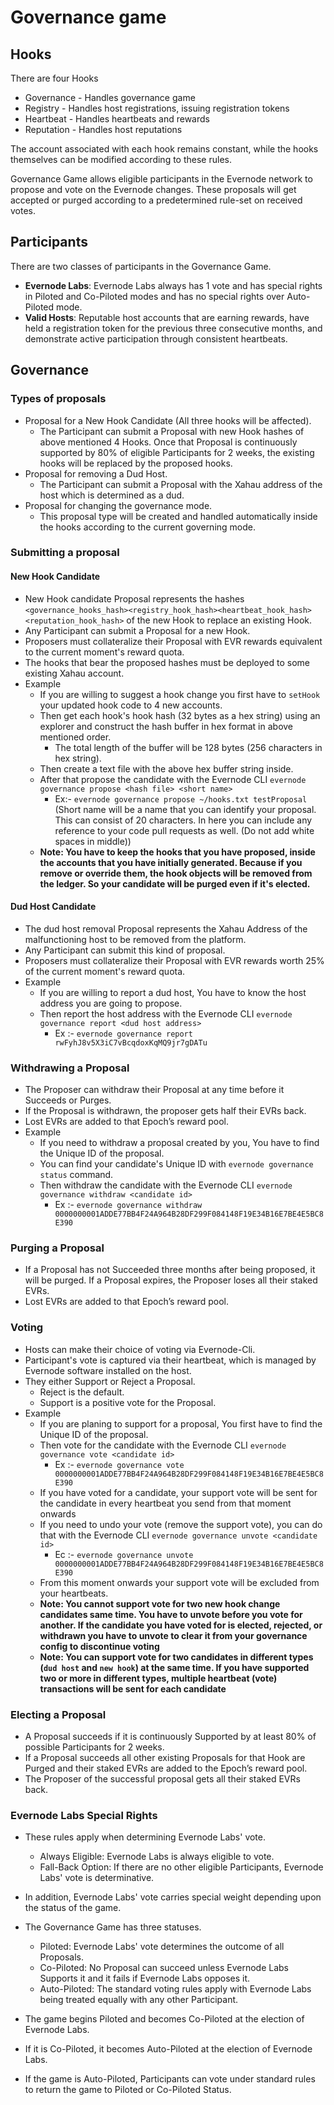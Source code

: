 # Governance game

## Hooks
There are four Hooks

- Governance - Handles governance game
- Registry - Handles host registrations, issuing registration tokens
- Heartbeat - Handles heartbeats and rewards
- Reputation - Handles host reputations

The account associated with each hook remains constant, while the hooks themselves can be modified according to these rules.

Governance Game allows eligible participants in the Evernode network to propose and vote on the Evernode changes. These proposals will get accepted or purged according to a predetermined rule-set on received votes.

## Participants

There are two classes of participants in the Governance Game.

- **Evernode Labs**: Evernode Labs always has 1 vote and has special rights in Piloted and Co-Piloted modes and has no special rights over Auto-Piloted mode.
- **Valid Hosts**: Reputable host accounts that are earning rewards, have held a registration token for the previous three consecutive months, and demonstrate active participation through consistent heartbeats.

## Governance

### Types of proposals

- Proposal for a New Hook Candidate (All three hooks will be affected).
  - The Participant can submit a Proposal with new Hook hashes of above mentioned 4 Hooks. Once that Proposal is continuously supported by 80% of eligible Participants for 2 weeks, the existing hooks will be replaced by the proposed hooks.
- Proposal for removing a Dud Host.
  - The Participant can submit a Proposal with the Xahau address of the host which is determined as a dud.
- Proposal for changing the governance mode. 
  - This proposal type will be created and handled automatically inside the hooks according to the current governing mode.

### Submitting a proposal

#### New Hook Candidate

- New Hook candidate Proposal represents the hashes `<governance_hooks_hash><registry_hook_hash><heartbeat_hook_hash><reputation_hook_hash>` of the new Hook to replace an existing Hook.
- Any Participant can submit a Proposal for a new Hook.
- Proposers must collateralize their Proposal with EVR rewards equivalent to the current moment's reward quota.
- The hooks that bear the proposed hashes must be deployed to some existing Xahau account.
- Example
  - If you are willing to suggest a hook change you first have to `setHook` your updated hook code to 4 new accounts.
  - Then get each hook's hook hash (32 bytes as a hex string) using an explorer and construct the hash buffer in hex format in above mentioned order.
    - The total length of the buffer will be 128 bytes (256 characters in hex string).
  - Then create a text file with the above hex buffer string inside.
  - After that propose the candidate with the Evernode CLI `evernode governance propose <hash file> <short name>`
    - Ex:- `evernode governance propose ~/hooks.txt testProposal` (Short name will be a name that you can identify your proposal. This can consist of 20 characters. In here you can include any reference to your code pull requests as well. (Do not add white spaces in middle))
  - **Note: You have to keep the hooks that you have proposed, inside the accounts that you have initially generated. Because if you remove or override them, the hook objects will be removed from the ledger. So your candidate will be purged even if it's elected.**

#### Dud Host Candidate
- The dud host removal Proposal represents the Xahau Address of the malfunctioning host to be removed from the platform. 
- Any Participant can submit this kind of proposal. 
- Proposers must collateralize their Proposal with EVR rewards worth 25% of the current moment's reward quota.
- Example
  - If you are willing to report a dud host, You have to know the host address you are going to propose.
  - Then report the host address with the Evernode CLI `evernode governance report <dud host address>`
    - Ex :- `evernode governance report rwFyhJ8v5X3iC7vBcqdoxKqMQ9jr7gDATu`

### Withdrawing a Proposal

- The Proposer can withdraw their Proposal at any time before it Succeeds or Purges.
- If the Proposal is withdrawn, the proposer gets half their EVRs back.
- Lost EVRs are added to that Epoch’s reward pool.
- Example
  - If you need to withdraw a proposal created by you, You have to find the Unique ID of the proposal.
  - You can find your candidate's Unique ID with `evernode governance status` command.
  - Then withdraw the candidate with the Evernode CLI `evernode governance withdraw <candidate id>`
    - Ex :- `evernode governance withdraw 0000000001ADDE77BB4F24A964B28DF299F084148F19E34B16E7BE4E5BC8E390`

### Purging a Proposal

- If a Proposal has not Succeeded three months after being proposed, it will be purged. If a Proposal expires, the Proposer loses all their staked EVRs.
- Lost EVRs are added to that Epoch’s reward pool.

### Voting

- Hosts can make their choice of voting via Evernode-Cli.
- Participant's vote is captured via their heartbeat, which is managed by Evernode software installed on the host.
- They either Support or Reject a Proposal.
  - Reject is the default.
  - Support is a positive vote for the Proposal.
- Example
  - If you are planing to support for a proposal, You first have to find the Unique ID of the proposal.
  - Then vote for the candidate with the Evernode CLI `evernode governance vote <candidate id>`
    - Ex :- `evernode governance vote 0000000001ADDE77BB4F24A964B28DF299F084148F19E34B16E7BE4E5BC8E390`
  - If you have voted for a candidate, your support vote will be sent for the candidate in every heartbeat you send from that moment onwards
  - If you need to undo your vote (remove the support vote), you can do that with the Evernode CLI `evernode governance unvote <candidate id>`
    - Ec :- `evernode governance unvote 0000000001ADDE77BB4F24A964B28DF299F084148F19E34B16E7BE4E5BC8E390`
  - From this moment onwards your support vote will be excluded from your heartbeats.
  - **Note: You cannot support vote for two new hook change candidates same time. You have to unvote before you vote for another. If the candidate you have voted for is elected, rejected, or withdrawn you have to unvote to clear it from your governance config to discontinue voting**
  - **Note: You can support vote for two candidates in different types (`dud host` and `new hook`) at the same time. If you have supported two or more in different types, multiple heartbeat (vote) transactions will be sent for each candidate**

### Electing a Proposal

- A Proposal succeeds if it is continuously Supported by at least 80% of possible Participants for 2 weeks.
- If a Proposal succeeds all other existing Proposals for that Hook are Purged and their staked EVRs are added to the Epoch’s reward pool.
- The Proposer of the successful proposal gets all their staked EVRs back.

### Evernode Labs Special Rights

- These rules apply when determining Evernode Labs' vote.

  - Always Eligible: Evernode Labs is always eligible to vote.
  - Fall-Back Option: If there are no other eligible Participants, Evernode Labs' vote is determinative.

- In addition, Evernode Labs' vote carries special weight depending upon the status of the game.
- The Governance Game has three statuses.

  - Piloted: Evernode Labs' vote determines the outcome of all Proposals.
  - Co-Piloted: No Proposal can succeed unless Evernode Labs Supports it and it fails if Evernode Labs opposes it.
  - Auto-Piloted: The standard voting rules apply with Evernode Labs being treated equally with any other Participant.

- The game begins Piloted and becomes Co-Piloted at the election of Evernode Labs.
- If it is Co-Piloted, it becomes Auto-Piloted at the election of Evernode Labs.
- If the game is Auto-Piloted, Participants can vote under standard rules to return the game to Piloted or Co-Piloted Status.
